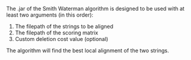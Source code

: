 The .jar of the Smith Waterman algorithm is designed to be used with 
at least two arguments (in this order):
1. The filepath of the strings to be aligned
2. The filepath of the scoring matrix
3. Custom deletion cost value (optional)

The algorithm will find the best local alignment of the two strings.
